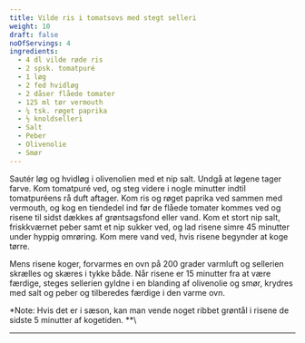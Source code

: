 ```yaml
---
title: Vilde ris i tomatsovs med stegt selleri
weight: 10
draft: false
noOfServings: 4
ingredients:
  - 4 dl vilde røde ris
  - 2 spsk. tomatpuré
  - 1 løg
  - 2 fed hvidløg
  - 2 dåser flåede tomater
  - 125 ml tør vermouth
  - ¼ tsk. røget paprika
  - ½ knoldselleri
  - Salt
  - Peber
  - Olivenolie
  - Smør
---
```


Sautér løg og hvidløg i olivenolien med et nip salt. Undgå at løgene
tager farve. Kom tomatpuré ved, og steg videre i nogle minutter indtil
tomatpuréens rå duft aftager. Kom ris og røget paprika ved sammen med
vermouth, og kog en tiendedel ind før de flåede tomater kommes ved og
risene til sidst dækkes af grøntsagsfond eller vand. Kom et stort nip
salt, friskkværnet peber samt et nip sukker ved, og lad risene simre 45
minutter under hyppig omrøring. Kom mere vand ved, hvis risene begynder
at koge tørre.

Mens risene koger, forvarmes en ovn på 200 grader varmluft og sellerien
skrælles og skæres i tykke både. Når risene er 15 minutter fra at være
færdige, steges sellerien gyldne i en blanding af olivenolie og smør,
krydres med salt og peber og tilberedes færdige i den varme ovn.

*Note: Hvis det er i sæson, kan man vende noget ribbet grøntål i risene
de sidste 5 minutter af kogetiden. **\
***

